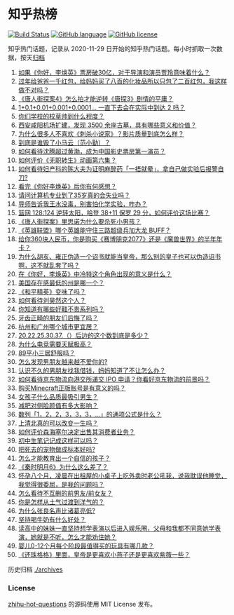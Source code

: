 # 知乎热榜
[![Build Status](https://github.com/ToWeLong/zhihu-hot-questions/workflows/CI/badge.svg)](https://github.com/ToWeLong/zhihu-hot-questions/actions)
[![GitHub language](https://img.shields.io/badge/language-golang-orange.svg)](https://golang.org/)
[![GitHub license](https://img.shields.io/github/license/ToWeLong/zhihu-hot-questions)](https://github.com/ToWeLong/zhihu-hot-questions/blob/main/LICENSE)

知乎热门话题，记录从 2020-11-29 日开始的知乎热门话题。每小时抓取一次数据，按天[归档](./archives)

<!-- BEGIN -->

1. [如果《你好，李焕英》票房破30亿，对于导演和演员贾玲意味着什么？](https://www.zhihu.com/question/444531706)
1. [过年给爸爸一千红包，给妈妈买了八百的化妆品所以只包了二百红包，我这样做不对吗？](https://www.zhihu.com/question/444298288)
1. [《唐人街探案4》怎么拍才能逆转《唐探3》剧情的平庸？](https://www.zhihu.com/question/444403589)
1. [1+0.1+0.01+0.001+0.0001... 一直下去会在实际中到达 2 吗？](https://www.zhihu.com/question/444218811)
1. [你们学校的校草帅到什么程度？](https://www.zhihu.com/question/290011743)
1. [西安咸阳机场扩建，发现 3500 余座古墓，具有哪些意义和价值？](https://www.zhihu.com/question/444692867)
1. [为什么很多人不喜欢《刺杀小说家》？影片质量到底怎么样？](https://www.zhihu.com/question/444097573)
1. [到底是谁毁了小马云（范小勤）？](https://www.zhihu.com/question/443916863)
1. [如何看待沈腾超过黄渤，成为中国影史票房第一演员？](https://www.zhihu.com/question/444832316)
1. [如何评价《无职转生》动画第六集？](https://www.zhihu.com/question/443593387)
1. [如何看待妇产科的陈大夫为证明麻醉药「一捂就晕」，拿自己做实验后报警自刀?](https://www.zhihu.com/question/444693829)
1. [看完《你好李焕英》后你有何感想？](https://www.zhihu.com/question/441478426)
1. [请问计算机专业到了35岁真的会失业吗？](https://www.zhihu.com/question/444397279)
1. [导师告诉我王水没毒，别害怕化学实验，咋办？](https://www.zhihu.com/question/444497836)
1. [篮网 128:124 逆转太阳，哈登 38+11 保罗 29 分，如何评价这场比赛？](https://www.zhihu.com/question/444832928)
1. [《唐人街探案》里思诺为什么要杀死小男孩？](https://www.zhihu.com/question/38866953)
1. [《英雄联盟》哪个英雄能守住三路超级兵加大龙 BUFF？](https://www.zhihu.com/question/388623994)
1. [给你360块人民币，你是购买《赛博朋克2077》还是《魔兽世界》的半年年卡？](https://www.zhihu.com/question/435938868)
1. [为什么胡亥、雍正伪造一个诏书就能当皇帝，那么别的皇子也可以伪造诏书啊，这不就乱套了吗？](https://www.zhihu.com/question/443799152)
1. [在《你好，李焕英》中冷特这个角色出现的意义是什么？](https://www.zhihu.com/question/444145626)
1. [美国存在感最低的州是哪一个？](https://www.zhihu.com/question/433421382)
1. [《和平精英》变味了吗？](https://www.zhihu.com/question/377129398)
1. [如何看待刘昊然这个人？](https://www.zhihu.com/question/440653826)
1. [你知道有哪些好鞋不贵系列吗？](https://www.zhihu.com/question/293379554)
1. [牙齿正畸的朋友们后悔了吗？](https://www.zhihu.com/question/308980503)
1. [杭州和广州哪个城市更宜居？](https://www.zhihu.com/question/63052563)
1. [20.22.25.30.37.（）后边的这个数到底是多少？](https://www.zhihu.com/question/444440382)
1. [为什么电竞需要天赋极高？](https://www.zhihu.com/question/438485421)
1. [89平小三居舒服吗？](https://www.zhihu.com/question/394899251)
1. [怎么发现男朋友越来越不爱你的?](https://www.zhihu.com/question/417775321)
1. [认识不久的男朋友找我借钱，妈妈知道了不让怎么办？](https://www.zhihu.com/question/61523392)
1. [如何看待京东物流向港交所递交 IPO 申请？你看好京东物流的前景吗？](https://www.zhihu.com/question/444831629)
1. [购买Minecraft正版账号是有意义的吗？](https://www.zhihu.com/question/444106311)
1. [女孩子什么品质最吸引男生？](https://www.zhihu.com/question/313462176)
1. [减肥对侧脸颜值有多大影响？](https://www.zhihu.com/question/68223529)
1. [数列「1，2，2，3，3，3，...」的通项公式是什么？](https://www.zhihu.com/question/25045244)
1. [上清北真的可以改变一生吗？](https://www.zhihu.com/question/300213917)
1. [如何评价森海塞尔决定出售其消费者业务？](https://www.zhihu.com/question/444861091)
1. [初中生笔记记成这样可以吗？](https://www.zhihu.com/question/444377161)
1. [把死去的宠物做成标本好吗?](https://www.zhihu.com/question/444507603)
1. [怎么才能教育出一个自信的孩子？](https://www.zhihu.com/question/436119718)
1. [《秦时明月6》为什么这么差了？](https://www.zhihu.com/question/442041713)
1. [怀孕八个月，凌晨在出租屋的小桌子上吃外卖时老公吼我，说我耽误他睡觉，我觉得很委屈，是我的问题吗？](https://www.zhihu.com/question/423932098)
1. [怎么看待不互删的前男友/前女友？](https://www.zhihu.com/question/429477321)
1. [你是怎样从土气过渡到洋气的？](https://www.zhihu.com/question/267705489)
1. [为什么张良名声比诸葛亮低?](https://www.zhihu.com/question/265139463)
1. [坚持喝牛奶有什么好处？](https://www.zhihu.com/question/28325412)
1. [读高中的妹妹一直坚持想学表演以后进入娱乐圈，父母和我都不同意她学表演，她就是不听，怎么才能劝住她？](https://www.zhihu.com/question/444700451)
1. [婴儿0-12个月每个阶段最值得买的玩具有哪几款？](https://www.zhihu.com/question/35154130)
1. [《还珠格格》里面，皇帝是更喜欢小燕子还是更喜欢紫薇一些？](https://www.zhihu.com/question/39864864)

<!-- END -->

历史归档 [./archives](./archives)


### License
[zhihu-hot-questions](https://github.com/towelong/zhihu-hot-questions) 的源码使用 MIT License 发布。